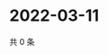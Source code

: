 # 2022-03-11

共 0 条

<!-- BEGIN WEIBO -->
<!-- 最后更新时间 Fri Mar 11 2022 00:22:16 GMT+0800 (China Standard Time) -->

<!-- END WEIBO -->
